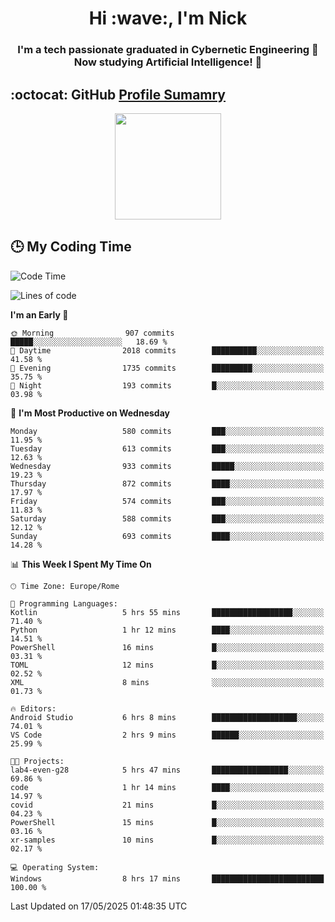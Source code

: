<h1 align="center">Hi :wave:, I'm Nick</h1>

<h3 align="center">I'm a tech passionate graduated in Cybernetic Engineering 🤖<br>
Now studying Artificial Intelligence! 🧠</h3>


## :octocat: GitHub <a href="https://github.com/vn7n24fzkq/github-profile-summary-cards">Profile Sumamry</a>

<p align="center">
   <img style="height:170px;display:inline-block"  src="http://github-profile-summary-cards.vercel.app/api/cards/profile-details?username=CodeClimberNT&theme=github_dark" />
<!--    <img style="height:170px;display:inline-block"  src="http://github-profile-summary-cards.vercel.app/api/cards/repos-per-language?username=CodeClimberNT&theme=github_dark&exclude=" /> -->
</p>

 ## :clock3: My Coding Time 
 
<!--START_SECTION:waka-->
![Code Time](http://img.shields.io/badge/Code%20Time-558%20hrs%2022%20mins-blue)

![Lines of code](https://img.shields.io/badge/From%20Hello%20World%20I%27ve%20Written-5.0%20million%20lines%20of%20code-blue)

**I'm an Early 🐤** 

```text
🌞 Morning                907 commits         █████░░░░░░░░░░░░░░░░░░░░   18.69 % 
🌆 Daytime                2018 commits        ██████████░░░░░░░░░░░░░░░   41.58 % 
🌃 Evening                1735 commits        █████████░░░░░░░░░░░░░░░░   35.75 % 
🌙 Night                  193 commits         █░░░░░░░░░░░░░░░░░░░░░░░░   03.98 % 
```
📅 **I'm Most Productive on Wednesday** 

```text
Monday                   580 commits         ███░░░░░░░░░░░░░░░░░░░░░░   11.95 % 
Tuesday                  613 commits         ███░░░░░░░░░░░░░░░░░░░░░░   12.63 % 
Wednesday                933 commits         █████░░░░░░░░░░░░░░░░░░░░   19.23 % 
Thursday                 872 commits         ████░░░░░░░░░░░░░░░░░░░░░   17.97 % 
Friday                   574 commits         ███░░░░░░░░░░░░░░░░░░░░░░   11.83 % 
Saturday                 588 commits         ███░░░░░░░░░░░░░░░░░░░░░░   12.12 % 
Sunday                   693 commits         ████░░░░░░░░░░░░░░░░░░░░░   14.28 % 
```


📊 **This Week I Spent My Time On** 

```text
🕑︎ Time Zone: Europe/Rome

💬 Programming Languages: 
Kotlin                   5 hrs 55 mins       ██████████████████░░░░░░░   71.40 % 
Python                   1 hr 12 mins        ████░░░░░░░░░░░░░░░░░░░░░   14.51 % 
PowerShell               16 mins             █░░░░░░░░░░░░░░░░░░░░░░░░   03.31 % 
TOML                     12 mins             █░░░░░░░░░░░░░░░░░░░░░░░░   02.52 % 
XML                      8 mins              ░░░░░░░░░░░░░░░░░░░░░░░░░   01.73 % 

🔥 Editors: 
Android Studio           6 hrs 8 mins        ███████████████████░░░░░░   74.01 % 
VS Code                  2 hrs 9 mins        ██████░░░░░░░░░░░░░░░░░░░   25.99 % 

🐱‍💻 Projects: 
lab4-even-g28            5 hrs 47 mins       █████████████████░░░░░░░░   69.86 % 
code                     1 hr 14 mins        ████░░░░░░░░░░░░░░░░░░░░░   14.97 % 
covid                    21 mins             █░░░░░░░░░░░░░░░░░░░░░░░░   04.23 % 
PowerShell               15 mins             █░░░░░░░░░░░░░░░░░░░░░░░░   03.16 % 
xr-samples               10 mins             █░░░░░░░░░░░░░░░░░░░░░░░░   02.17 % 

💻 Operating System: 
Windows                  8 hrs 17 mins       █████████████████████████   100.00 % 
```


 Last Updated on 17/05/2025 01:48:35 UTC
<!--END_SECTION:waka-->


